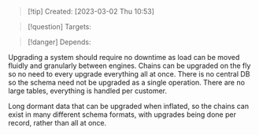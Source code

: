 
>[!tip] Created: [2023-03-02 Thu 10:53]

>[!question] Targets: 

>[!danger] Depends: 

Upgrading a system should require no downtime as load can be moved fluidly and granularly between engines.  Chains can be upgraded on the fly so no need to every upgrade everything all at once.  There is no central DB so the schema need not be upgraded as a single operation.  There are no large tables, everything is handled per customer.

Long dormant data that can be upgraded when inflated, so the chains can exist in many different schema formats, with upgrades being done per record, rather than all at once.